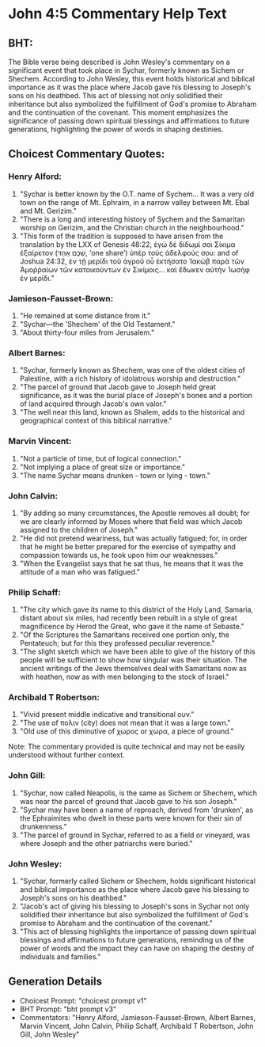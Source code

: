 # John 4:5 Commentary Help Text

## BHT:
The Bible verse being described is John Wesley's commentary on a significant event that took place in Sychar, formerly known as Sichem or Shechem. According to John Wesley, this event holds historical and biblical importance as it was the place where Jacob gave his blessing to Joseph's sons on his deathbed. This act of blessing not only solidified their inheritance but also symbolized the fulfillment of God's promise to Abraham and the continuation of the covenant. This moment emphasizes the significance of passing down spiritual blessings and affirmations to future generations, highlighting the power of words in shaping destinies.

## Choicest Commentary Quotes:
### Henry Alford:
1. "Sychar is better known by the O.T. name of Sychem... It was a very old town on the range of Mt. Ephraim, in a narrow valley between Mt. Ebal and Mt. Gerizim." 
2. "There is a long and interesting history of Sychem and the Samaritan worship on Gerizim, and the Christian church in the neighbourhood."
3. "This form of the tradition is supposed to have arisen from the translation by the LXX of Genesis 48:22, ἐγὼ δὲ δίδωμί σοι Σίκιμα ἐξαίρετον (שְׁכֶם אַהַד, ‘one share’) ὑπὲρ τοὺς ἀδελφούς σου: and of Joshua 24:32, ἐν τῇ μερίδι τοῦ ἀγροῦ οὗ ἐκτήσατο Ἰακὼβ παρὰ τῶν Ἀμοῤῥαίων τῶν κατοικούντων ἐν Σικίμοις… καὶ ἔδωκεν αὐτὴν Ἰωσὴφ ἐν μερίδι."

### Jamieson-Fausset-Brown:
1. "He remained at some distance from it."
2. "Sychar—the 'Shechem' of the Old Testament."
3. "About thirty-four miles from Jerusalem."

### Albert Barnes:
1. "Sychar, formerly known as Shechem, was one of the oldest cities of Palestine, with a rich history of idolatrous worship and destruction." 
2. "The parcel of ground that Jacob gave to Joseph held great significance, as it was the burial place of Joseph's bones and a portion of land acquired through Jacob's own valor." 
3. "The well near this land, known as Shalem, adds to the historical and geographical context of this biblical narrative."

### Marvin Vincent:
1. "Not a particle of time, but of logical connection."
2. "Not implying a place of great size or importance."
3. "The name Sychar means drunken - town or lying - town."

### John Calvin:
1. "By adding so many circumstances, the Apostle removes all doubt; for we are clearly informed by Moses where that field was which Jacob assigned to the children of Joseph." 
2. "He did not pretend weariness, but was actually fatigued; for, in order that he might be better prepared for the exercise of sympathy and compassion towards us, he took upon him our weaknesses."
3. "When the Evangelist says that he sat thus, he means that it was the attitude of a man who was fatigued."

### Philip Schaff:
1. "The city which gave its name to this district of the Holy Land, Samaria, distant about six miles, had recently been rebuilt in a style of great magnificence by Herod the Great, who gave it the name of Sebaste."
2. "Of the Scriptures the Samaritans received one portion only, the Pentateuch; but for this they professed peculiar reverence."
3. "The slight sketch which we have been able to give of the history of this people will be sufficient to show how singular was their situation. The ancient writings of the Jews themselves deal with Samaritans now as with heathen, now as with men belonging to the stock of Israel."

### Archibald T Robertson:
1. "Vivid present middle indicative and transitional ουν." 
2. "The use of πολιν (city) does not mean that it was a large town."
3. "Old use of this diminutive of χωρος or χωρα, a piece of ground."

Note: The commentary provided is quite technical and may not be easily understood without further context.

### John Gill:
1. "Sychar, now called Neapolis, is the same as Sichem or Shechem, which was near the parcel of ground that Jacob gave to his son Joseph." 
2. "Sychar may have been a name of reproach, derived from 'drunken', as the Ephraimites who dwelt in these parts were known for their sin of drunkenness." 
3. "The parcel of ground in Sychar, referred to as a field or vineyard, was where Joseph and the other patriarchs were buried."

### John Wesley:
1. "Sychar, formerly called Sichem or Shechem, holds significant historical and biblical importance as the place where Jacob gave his blessing to Joseph's sons on his deathbed."
2. "Jacob's act of giving his blessing to Joseph's sons in Sychar not only solidified their inheritance but also symbolized the fulfillment of God's promise to Abraham and the continuation of the covenant."
3. "This act of blessing highlights the importance of passing down spiritual blessings and affirmations to future generations, reminding us of the power of words and the impact they can have on shaping the destiny of individuals and families."


## Generation Details
- Choicest Prompt: "choicest prompt v1"
- BHT Prompt: "bht prompt v3"
- Commentators: "Henry Alford, Jamieson-Fausset-Brown, Albert Barnes, Marvin Vincent, John Calvin, Philip Schaff, Archibald T Robertson, John Gill, John Wesley"
